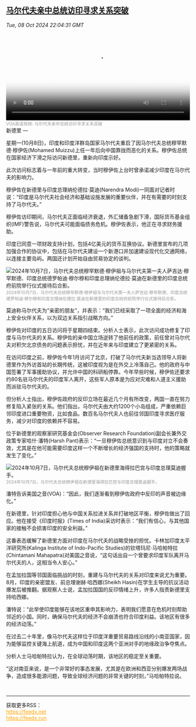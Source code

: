 <!--1728427142000-->
[马尔代夫亲中总统访印寻求关系突破](https://www.voachinese.com/a/maldives-india-reset-ties-troubled-by-maldivian-leaders-pro-china-stance-20241008/7815195.html)
------

<div><i>Tue, 08 Oct 2024 22:04:31 GMT</i></div><video poster="https://images.weserv.nl?url=gdb.voanews.com/ca373b89-965f-4055-92b4-488a219619bd_tv_b1_r1_s_w900.jpg" src="https://voa-video-ns.akamaized.net/pangeavideo/2024/10/c/ca/ca373b89-965f-4055-92b4-488a219619bd_240p.mp4" style="width:100%" controls></video><div><small style="color: #999;">VOA英语视频: 马尔代夫亲中总统访印寻求关系突破</small></div>新德里 — <p>星期一(10月8日)，印度和印度洋群岛国家马尔代夫重启了因马尔代夫总统穆罕默德·穆伊佐(Mohamed Muizzu)上任一年后向中国靠拢而恶化的关系。穆伊佐总统在国家经济下滑之际访问新德里，重新向印度示好。</p><p>此次访问标志着与一年前的重大转变，当时穆伊佐上台时曾承诺减少印度在马尔代夫的影响力。</p><p>穆伊佐在新德里与印度总理纳伦德拉·莫迪(Narendra Modi)一同面对记者时说：“印度是马尔代夫社会经济和基础设施发展的重要伙伴，并在有需要的时刻支持了马尔代夫。”</p><p>穆伊佐访印期间，马尔代夫正面临经济衰退，外汇储备急剧下滑，国际货币基金组织(IMF)警告说，马尔代夫可能面临债务危机。穆伊佐表示，他正在寻求财务援助。</p><p>印度已同意一项财政支持计划，包括4亿美元的货币互换协议。新德里宣布的几项加强合作的协议中，包括在马尔代夫建设一个新港口并加速建设现代化交通网络，以连接主要岛屿。两国还计划开始自由贸易协定的谈判。</p><div ><img  src="https://images.weserv.nl?url=gdb.voanews.com/ed5ad2ff-dd1b-4b70-b065-c7b02f102c58_w900.jpg" alt="2024年10月7日，马尔代夫总统穆罕默德·穆伊祖与马尔代夫第一夫人萨吉达·穆罕默德、印度总统德罗帕迪·穆尔穆和印度总理纳伦德拉·莫迪在新德里的印度总统府前院举行仪式接待后合影。" border="0"/><div><small style="color: #999;">2024年10月7日，马尔代夫总统穆罕默德&#183;穆伊祖与马尔代夫第一夫人萨吉达&#183;穆罕默德、印度总统德罗帕迪&#183;穆尔穆和印度总理纳伦德拉&#183;莫迪在新德里的印度总统府前院举行仪式接待后合影。</small></div></div><p>莫迪称马尔代夫为“亲密的朋友”，并表示：“我们已经采取了一项全面的经济和海上安全伙伴关系，以为双边关系指引战略方向。”</p><p>穆伊佐对印度的五日访问将于星期四结束。分析人士表示，此次访问成功修复了印度与马尔代夫的关系。穆伊佐的亲中国立场逆转了他前任的政策，前任曾对马尔代夫对积欠北京债务的问题表示担忧，并在近年来与印度建立了更紧密的关系。</p><p>在访问印度之前，穆伊佐今年1月访问了北京，打破了马尔代夫新当选领导人将新德里作为外访首站的长期传统，这被印度视为是在外交上冷落自己。他的政府与中国签署了军事援助协议，并允许中国的科研船停靠。今年早些时候，穆伊佐还要求约80名驻马尔代夫的印度军人离开，这些军人原本是为应对灾难和人道主义援助而派驻马尔代夫的。</p><p>但分析人士指出，穆伊佐政府的反印立场在最近几个月有所改变，两国一直在努力修复陷入紧张的关系。他们指出，马尔代夫由大约1200个小岛组成，严重依赖巨邻印度进口重要物资，比如食品。数百名马尔代夫人也前往邻国印度寻求医疗服务，减少对印度的依赖并不容易。</p><p>位于新德里的观察家研究基金会(Observer Research Foundation)副会长兼外交政策专家哈什·潘特(Harsh Pant)表示：“一旦穆伊佐总统意识到与印度对立不会奏效，尤其是在他可能需要印度这样一个不断增长的经济强国的支持时，他的策略就发生了变化。”</p><div ><img  src="https://images.weserv.nl?url=gdb.voanews.com/7b60465d-9c9a-41a7-988b-111a96dec315_w900.jpg" alt="2024年10月7日，马尔代夫总统穆伊祖在新德里海得拉巴宫与印度总理莫迪握手。" border="0"/><div><small style="color: #999;">2024年10月7日，马尔代夫总统穆伊祖在新德里海得拉巴宫与印度总理莫迪握手。</small></div></div><p>潘特告诉美国之音(VOA)：“因此，我们逐渐看到穆伊佐政府中反印的声音被边缘化。”</p><p>在新德里，针对印度担心他与中国关系拉进关系并打破地区平衡，穆伊佐做出了回应。他在接受《印度时报》(Times of India)采访时表示：“我们有信心，与其他国家的接触不会损害印度的安全利益。”</p><p>这番表态缓解了新德里方面对印度在马尔代夫的战略受挫的担忧。卡林加印度太平洋研究所(Kalinga Institute of Indo-Pacific Studies)的钦塔玛尼·马哈帕特拉(Chintamani Mahapatra)对美国之音说，“这句话出自一个曾要求印度军队离开马尔代夫的人，这相当令人安心。”</p><p>在孟加拉国等邻国面临挑战的时刻，重建与马尔代夫的关系对印度来说尤为重要。8月，印度的亲密盟友、前总理谢赫·哈西娜(Sheikh Hasin)在学生主导的抗议活动爆发后被推翻。据观察人士说，孟加拉国国的反印情绪上升，许多人指责新德里支持哈西娜。</p><p>潘特说：“此举使印度能够在该地区重申其影响力，表明我们愿意在危机时刻帮助邻近的小国。同时，确保马尔代夫的经济不会崩溃也符合印度利益。该地区有很多的经济动荡。”</p><p>在过去二十年里，像马尔代夫这样位于印度洋重要贸易路线沿线的小南亚国家，因为能够监控关键海上航道，成为中国和印度这两个亚洲对手的地缘政治争夺焦点。</p><p>分析人士马哈帕特拉认为，在全球动荡时期，该地区的稳定至关重要。</p><p>“这对南亚来说，是一个非常好的事态发展，尤其是在欧洲和西亚分别爆发两场战争，造成很多能源问题，导致全球经济问题的非常关键的时刻，”马哈帕特拉说。</p><br><hr><div>获取更多RSS：<br><a href="https://feedx.net" style="color:orange" target="_blank">https://feedx.net</a> <br><a href="https://feedx.run" style="color:orange" target="_blank">https://feedx.run</a><br></div>
